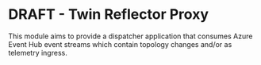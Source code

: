 # DRAFT - Twin Reflector Proxy

This module aims to provide a dispatcher application that consumes Azure Event Hub event streams which contain topology changes and/or as telemetry ingress.
